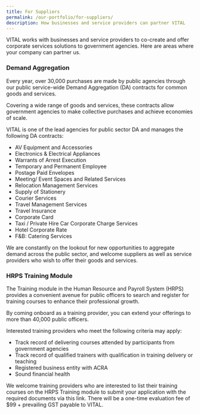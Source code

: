 ```yaml
---
title: For Suppliers
permalink: /our-portfolio/for-suppliers/
description: How businesses and service providers can partner VITAL
---
```

VITAL works with businesses and service providers to co-create and offer corporate services solutions to government agencies. Here are areas where your company can partner us.

### Demand Aggregation

Every year, over 30,000 purchases are made by public agencies through our public service-wide Demand Aggregation (DA) contracts for common goods and services. 

Covering a wide range of goods and services, these contracts allow government agencies to make collective purchases and achieve economies of scale.

VITAL is one of the lead agencies for public sector DA and manages the following DA contracts:

<ul>
    <li>AV Equipment and Accessories&nbsp;</li>
    <li>Electronics &amp; Electrical Appliances&nbsp;</li>
    <li>Warrants of Arrest Execution&nbsp;</li>
    <li>Temporary and Permanent Employee&nbsp;</li>
    <li>Postage Paid Envelopes&nbsp;</li>
    <li>Meeting/ Event Spaces and Related Services&nbsp;</li>
    <li>Relocation Management Services&nbsp;</li>
    <li>Supply of Stationery&nbsp;</li>
    <li>Courier Services&nbsp;</li>
    <li>Travel Management Services&nbsp;</li>
    <li>Travel Insurance&nbsp;</li>
    <li>Corporate Card&nbsp;</li>
    <li>Taxi / Private Hire Car Corporate Charge Services&nbsp;</li>
    <li>Hotel Corporate Rate&nbsp;</li>
    <li>F&amp;B: Catering Services&nbsp;</li>
</ul>

We are constantly on the lookout for new opportunities to aggregate demand across the public sector, and welcome suppliers as well as service providers who wish to offer their goods and services.


### HRPS Training Module

The Training module in the Human Resource and Payroll System (HRPS) provides a convenient avenue for public officers to search and register for training courses to enhance their professional growth.

By coming onboard as a training provider, you can extend your offerings to more than 40,000 public officers.

Interested training providers who meet the following criteria may apply:
<ul>
   <li>Track record of delivering courses attended by participants from government agencies&nbsp;</li>
   <li>Track record of qualified trainers with qualification in training delivery or teaching&nbsp;</li>
   <li>Registered business entity with ACRA&nbsp;</li>
   <li>Sound financial health&nbsp;</li>
</ul>

We welcome training providers who are interested to list their training courses on the HRPS Training module to submit your application with the required documents via this link. There will be a one-time evaluation fee of $99 + prevailing GST payable to VITAL. 
